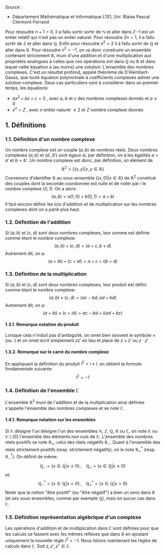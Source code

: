 Source :
- Département Mathématique et Informatique L1S1, Uni. Blaise Pascal Clermont-Ferrand

Pour résoudre $n+1=0$, il a fallu sortir sortir de $\mathbb{N}$ et aller dans $\mathbb{Z}$:-1 est un entier relatif qui n'est pas un entier naturel. Pour résoudre $2n=1$, il a fallu sortir de $\mathbb{Z}$ et aller dans $\mathbb{Q}$. Enfin pour résoudre $x^2=2$ il à fallu sortir de $\mathbb{Q}$ et aller dans $\mathbb{R}$. Pour résoudre $x^2=-1$, on va donc construire un ensemble contenant strictement $\mathbb{R}$, muni d'une addition et d'une multiplication aux propriétés analogues à celles que ces opérations ont dans $\mathbb{Q}$ ou $\mathbb{R}$ et dans lequel cette équation a (au moins) une solution: L'ensemble des nombres complexes.
C'est un résultat profond, appelé théorème de D'Alembert-Gauss, que toute équation polynomiale à coefficients complexes admet une solution complexe. Deux cas particuliers sont à considérer dans un premier temps, les équations:
- $ax^2+bx+c=0$ , avec a, b et c des nombres complexes donnés et $a\neq0$
- $x^n=Z$ , avec $n$ entier naturel $\geq2$ et $Z$ nombre complexe donnés 
## 1. Définitions 
### 1.1. Définition d'un nombre complexe
Un nombre complexe est un couple $(a,b)$ de nombres réels. Deux nombres complexes $(a,b)$ et $(a',b')$ sont égaux si, par définition, on à les égalités $a=a'$ et $b=b'$.
Un nombre complexe est donc, par définition, un élément de 
$$
\mathbb{R}^2=\{ (x,y) | x,y \in \mathbb{R}\}
$$
Convenons d'identifier $\mathbb{R}$ au sous-ensemble $\{ (x,0) | x \in \mathbb{R} \}$ de $\mathbb{R}^2$ constitué des couples dont la seconde coordonnée est nulle et de noter par $i$ le nombre complexe $(0,1)$. On a alors:
$$
(a,b)=a(1,0)+b(0,1)=a+bi
$$
Il faut encore définir les lois d'addition et de multiplication sur les nombres complexes dont on a parlé plus haut.

### 1.2. Définition de l'addition 
Si $(a,b)$ et $(c,d)$ sont deux nombres complexes, leur somme est définie comme étant le nombre complexe:
$$
(a,b)+(c,d)=(a+c,b+d)
$$
Autrement dit, on a:
$$
(a+ib)+(c+id)=a+c+i(b+d)
$$
### 1.3. Définition de la multiplication 
Si $(a,b)$ et $(c,d)$ sont deux nombres complexes, leur produit est défini comme étant le nombre complexe:
$$
(a,b)\times(c,d)=(ac-bd,ad+bd)
$$
Autrement dit, on a:
$$
(a+ib)\times(c+id) = ac-bd+i(ad+bc)
$$
#### 1.3.1. Remarque notation du produit 
Lorsque cela n'induit pas d'ambiguïté, on omet bien souvent le symbole $\times$ (ou $\cdot$) et on omet écrit simplement $zz'$ en lieu et place de $z\times z'$ ou $z \cdot z'$
#### 1.3.2. Remarque sur le carré du nombre complexe
En appliquant la définition du produit $i^2=i\times i$, on obtient la formule fondamentale suivante:
$$
i^2=-1
$$
### 1.4. Définition de l'ensemble $\mathbb{C}$
L'ensemble $\mathbb{R}^2$ muni de l'addition et de la multiplication ainsi définies s'appelle l'ensemble des nombres complexes et se note $\mathbb{C}$.
#### 1.4.1. Remarque notation sur les ensembles
Si $\mathbb{K}$ désigne l'un désigne l'un des ensembles $\mathbb{N}$, $\mathbb{Z}$, $\mathbb{Q}$, $\mathbb{R}$ ou $\mathbb{C}$, on note $\mathbb{K}$ ou $\mathbb{K} \setminus \{0\}$
l'ensemble des éléments non nuls de $\mathbb{K}$. L'ensemble des nombres réels positifs se note $\mathbb{R}_+$, celui des réels négatifs $\mathbb{R}_-$. Quant à l'ensemble des réels strictement positifs (resp. strictement négatifs), on le note $\mathbb{R}_+^*$ (resp. $\mathbb{R}_-^*$). On définit de même:
$$
\mathbb{Q}_-=\{ x\in\mathbb{Q} | x \leq 0 \}, \quad \mathbb{Q}_+= \{ x \in \mathbb{Q} | x \geq 0 \}
$$
et:
$$
\mathbb{Q_-^*}= \{ x \in \mathbb{Q} | x < 0 \}, \quad \mathbb{Q_+^*} = \{ x \in \mathbb{Q} | x>0 \}
$$
Noter que la notion "être positif" (ou "être négatif") a bien un sens dans $\mathbb{R}$ (et ses sous-ensembles, comme par exemple $\mathbb{Q}$), mais en aucun cas dans $\mathbb{C}$.
### 1.5. Définition représentation algébrique d'un complexe
Les opérations d'addition et de multiplication dans $\mathbb{C}$ sont définies pour que les calculs se fassent avec les mêmes réflexes que dans $\mathbb{R}$ en ajoutant uniquement la nouvelle règle $i^2=-1$. Nous listons maintenant les règles de calculs dans $\mathbb{C}$. Soit $z,z',z''\in\mathbb{C}$.
